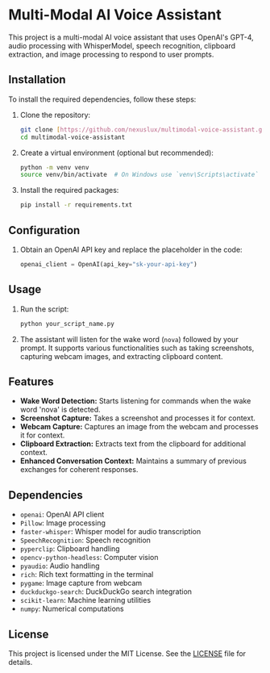 # Multi-Modal AI Voice Assistant

This project is a multi-modal AI voice assistant that uses OpenAI's GPT-4, audio processing with WhisperModel, speech recognition, clipboard extraction, and image processing to respond to user prompts.

## Installation

To install the required dependencies, follow these steps:

1. Clone the repository:
    ```bash
    git clone [https://github.com/nexuslux/multimodal-voice-assistant.git](https://github.com/nexuslux/Multimodal-voice-assistant)
    cd multimodal-voice-assistant
    ```

2. Create a virtual environment (optional but recommended):
    ```bash
    python -m venv venv
    source venv/bin/activate  # On Windows use `venv\Scripts\activate`
    ```

3. Install the required packages:
    ```bash
    pip install -r requirements.txt
    ```

## Configuration

1. Obtain an OpenAI API key and replace the placeholder in the code:
    ```python
    openai_client = OpenAI(api_key="sk-your-api-key")
    ```

## Usage

1. Run the script:
    ```bash
    python your_script_name.py
    ```

2. The assistant will listen for the wake word (`nova`) followed by your prompt. It supports various functionalities such as taking screenshots, capturing webcam images, and extracting clipboard content.

## Features

- **Wake Word Detection:** Starts listening for commands when the wake word 'nova' is detected.
- **Screenshot Capture:** Takes a screenshot and processes it for context.
- **Webcam Capture:** Captures an image from the webcam and processes it for context.
- **Clipboard Extraction:** Extracts text from the clipboard for additional context.
- **Enhanced Conversation Context:** Maintains a summary of previous exchanges for coherent responses.

## Dependencies

- `openai`: OpenAI API client
- `Pillow`: Image processing
- `faster-whisper`: Whisper model for audio transcription
- `SpeechRecognition`: Speech recognition
- `pyperclip`: Clipboard handling
- `opencv-python-headless`: Computer vision
- `pyaudio`: Audio handling
- `rich`: Rich text formatting in the terminal
- `pygame`: Image capture from webcam
- `duckduckgo-search`: DuckDuckGo search integration
- `scikit-learn`: Machine learning utilities
- `numpy`: Numerical computations

## License

This project is licensed under the MIT License. See the [LICENSE](LICENSE) file for details.
